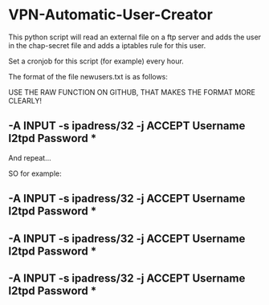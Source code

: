 # VPN-Automatic-User-Creator
This python script will read an external file on a ftp server and adds the user in the chap-secret file and adds a iptables rule for this user.

Set a cronjob for this script (for example) every hour.

The format of the file newusers.txt is as follows:

USE THE RAW FUNCTION ON GITHUB, THAT MAKES THE FORMAT MORE CLEARLY!


-A INPUT -s ipadress/32 -j ACCEPT
Username             l2tpd   Password                *
-


And repeat...

SO for example:

-A INPUT -s ipadress/32 -j ACCEPT
Username             l2tpd   Password                *
-
-A INPUT -s ipadress/32 -j ACCEPT
Username             l2tpd   Password                *
-
-A INPUT -s ipadress/32 -j ACCEPT
Username             l2tpd   Password                *
-
